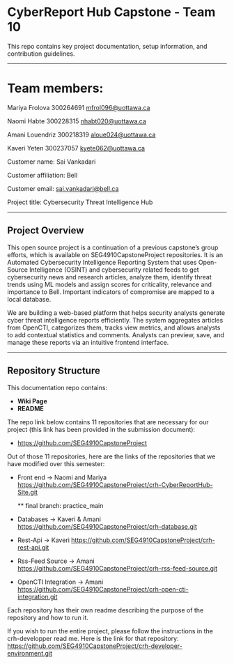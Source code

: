 # CyberReport Hub Capstone - Team 10

This repo contains key project documentation, setup information, and contribution guidelines.

---

# Team members:

Mariya Frolova 300264691 mfrol096@uottawa.ca

Naomi Habte 300228315 nhabt020@uottawa.ca

Amani Louendriz 300218319 aloue024@uottawa.ca

Kaveri Yeten 300237057 kyete062@uottawa.ca

Customer name: Sai Vankadari

Customer affiliation: Bell

Customer email: sai.vankadari@bell.ca

Project title: Cybersecurity Threat Intelligence Hub

---

## Project Overview

This open source project is a continuation of a previous capstone’s group efforts, which is available on SEG4910CapstoneProject repositories. It is an Automated Cybersecurity Intelligence Reporting System that uses Open-Source Intelligence (OSINT) and cybersecurity related feeds to get cybersecurity news and research articles, analyze them, identify threat trends using ML models and assign scores for criticality, relevance and importance to Bell. Important indicators of compromise are mapped to a local database.

We are building a web-based platform that helps security analysts generate cyber threat intelligence reports efficiently. The system aggregates articles from OpenCTI, categorizes them, tracks view metrics, and allows analysts to add contextual statistics and comments. Analysts can preview, save, and manage these reports via an intuitive frontend interface.

---

## Repository Structure

This documentation repo contains:
- **Wiki Page** 
- **README**

The repo link below contains 11 repositories that are necessary for our project (this link has been provided in the submission document):
- https://github.com/SEG4910CapstoneProject

Out of those 11 repositories, here are the links of the repositories that we have modified over this semester:

- Front end -> Naomi and Mariya
    https://github.com/SEG4910CapstoneProject/crh-CyberReportHub-Site.git

  ** final branch: practice_main
  
- Databases -> Kaveri & Amani
    https://github.com/SEG4910CapstoneProject/crh-database.git

- Rest-Api -> Kaveri
   https://github.com/SEG4910CapstoneProject/crh-rest-api.git

- Rss-Feed Source -> Amani
    https://github.com/SEG4910CapstoneProject/crh-rss-feed-source.git

- OpenCTI Integration -> Amani
    https://github.com/SEG4910CapstoneProject/crh-open-cti-integration.git

Each repository has their own readme describing the purpose of the repository and how to run it.

If you wish to run the entire project, please follow the instructions in the crh-developper read me. Here is the link for that repository:
  https://github.com/SEG4910CapstoneProject/crh-developer-environment.git



